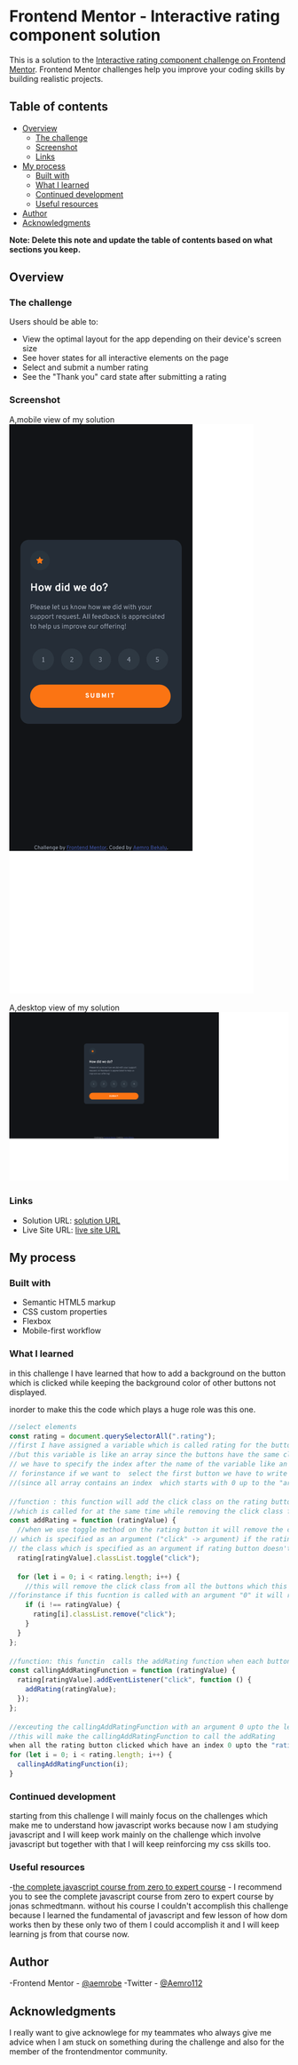 # Frontend Mentor - Interactive rating component solution

This is a solution to the [Interactive rating component challenge on Frontend Mentor](https://www.frontendmentor.io/challenges/interactive-rating-component-koxpeBUmI). Frontend Mentor challenges help you improve your coding skills by building realistic projects.

## Table of contents

- [Overview](#overview)
  - [The challenge](#the-challenge)
  - [Screenshot](#screenshot)
  - [Links](#links)
- [My process](#my-process)
  - [Built with](#built-with)
  - [What I learned](#what-i-learned)
  - [Continued development](#continued-development)
  - [Useful resources](#useful-resources)
- [Author](#author)
- [Acknowledgments](#acknowledgments)

**Note: Delete this note and update the table of contents based on what sections you keep.**

## Overview

### The challenge

Users should be able to:

- View the optimal layout for the app depending on their device's screen size
- See hover states for all interactive elements on the page
- Select and submit a number rating
- See the "Thank you" card state after submitting a rating

### Screenshot

A,mobile view of my solution
![](./screenshot%20of%20my%20solution/mobile-view-interactive-rating-comment-challenge.png)

A,desktop view of my solution
![](./screenshot%20of%20my%20solution/desktop-view-interactive-rating-comment-challenge.png)

### Links

- Solution URL: [solution URL](https://www.frontendmentor.io/solutions/interactive-rating-comment-using-flexbox-2tIRvU3tJR)
- Live Site URL: [live site URL](https://aemrobe.github.io/interactive-rating-component/?#)

## My process

### Built with

- Semantic HTML5 markup
- CSS custom properties
- Flexbox
- Mobile-first workflow

### What I learned

in this challenge I have learned that how to add a background on the button which is clicked while keeping the background color of other buttons not displayed.

inorder to make this the code which plays a huge role was this one.

```js
//select elements
const rating = document.querySelectorAll(".rating");
//first I have assigned a variable which is called rating for the buttons so when I want to use any javascript code on the buttons I will use the variable
//but this variable is like an array since the buttons have the same class which is called .rating inorder to select each buttons
// we have to specify the index after the name of the variable like an array.
// forinstance if we want to  select the first button we have to write like this rating[0] 
//(since all array contains an index  which starts with 0 up to the "array lenghth - 1")

//function : this function will add the click class on the rating button 
//which is called for at the same time while removing the click class from the rest of the buttons.
const addRating = function (ratingValue) {
  //when we use toggle method on the rating button it will remove the class
// which is specified as an argument ("click" -> argument) if the rating button include the class at the begining or it will add
// the class which is specified as an argument if rating button doesn't contain it at first place in each function call.
  rating[ratingValue].classList.toggle("click");

  for (let i = 0; i < rating.length; i++) {
    //this will remove the click class from all the buttons which this function arenot called for. 
//forinstance if this fucntion is called with an argument "0" it will remove the click class from the rating buttons (rating[1],rating[2]...rating[rating.length - 1])
    if (i !== ratingValue) {
      rating[i].classList.remove("click");
    }
  }
};

//function: this functin  calls the addRating function when each button is clicked
const callingAddRatingFunction = function (ratingValue) {
  rating[ratingValue].addEventListener("click", function () {
    addRating(ratingValue);
  });
};

//exceuting the callingAddRatingFunction with an argument 0 upto the length of the rating array minus one.
//this will make the callingAddRatingFunction to call the addRating 
when all the rating button clicked which have an index 0 upto the "rating.length - 1"
for (let i = 0; i < rating.length; i++) {
  callingAddRatingFunction(i);
}
```

### Continued development

starting from this challenge I will mainly focus on the challenges which make me to understand how javascript works because now I am studying javascript and I will keep work mainly on the challenge which involve javascript but together with that I will keep reinforcing my css skills too.

### Useful resources

-[the complete javascript course from zero to expert course](https://www.udemy.com/course/the-complete-javascript-course/) -
I recommend you to see the complete javascript course from zero to expert course by jonas schmedtmann. without his course I couldn't accomplish this challenge because I learned the fundamental of javascript and few lesson of how dom works then by these only two of them I could accomplish it and I will keep learning js from that course now.

## Author

-Frontend Mentor - [@aemrobe](https://www.frontendmentor.io/profile/aemrobe)
-Twitter - [@Aemro112](https://www.twitter.com/Aemro112)

## Acknowledgments

I really want to give acknowlege for my teammates who always give me advice when I am stuck on something during the challenge and also for the member of the frontendmentor community.
